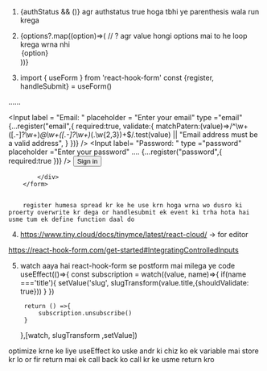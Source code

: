 

1)  {authStatus && ()} agr authstatus true hoga tbhi ye parenthesis wala run krega

2)  {options?.map((option)=>(    // ? agr value hongi options mai to he loop krega wrna nhi 
                    <option key={option} value={option}>
                        {option}
                    </option>
                ))}


3) import { useForm } from 'react-hook-form'
    const {register, handleSubmit} = useForm()


......            <form onSubmit={handleSubmit(login)}
        className='mt-8' >
            <div className="space-y-5">
                <Input 
                    label = "Email: "
                    placeholder = "Enter your email"
                    type ="email"
                    {...register("email",{
                        required:true,
                        validate:{
                            matchPatern:(value)=>/^\w+([.-]?\w+)*@\w+([.-]?\w+)*(\.\w{2,3})+$/.test(value) ||
                        "Email address must be a valid address",
                        }
                    })}
                />
                <Input 
                    label= "Password: "
                    type ="password"
                    placeholder ="Enter your password"
....                    {...register("password",{
                        required:true
                    })}
                />
                 <Button
                    type="submit"
                    className="w-full"
                    >Sign in
                </Button>

            </div>
        </form>


        register humesa spread kr ke he use krn hoga wrna wo dusro ki proerty overwrite kr dega or handlesubmit ek event ki trha hota hai usme tum ek define function daal do 


4) https://www.tiny.cloud/docs/tinymce/latest/react-cloud/ -> for editor

https://react-hook-form.com/get-started#IntegratingControlledInputs



5) watch aaya hai react-hook-form se postform mai milega ye code
useEffect(()=>{
        const subscription = watch((value, name)=>{
            if(name ==='title'){
                setValue('slug', slugTransform(value.title,{shouldValidate: true}))
            }
        })

        return () =>{
            subscription.unsubscribe()
        }
    },[watch, slugTransform ,setValue])



optimize krne ke liye useEffect ko uske andr ki chiz ko ek variable mai store kr lo or fir return mai ek call back ko call kr ke usme return kro 